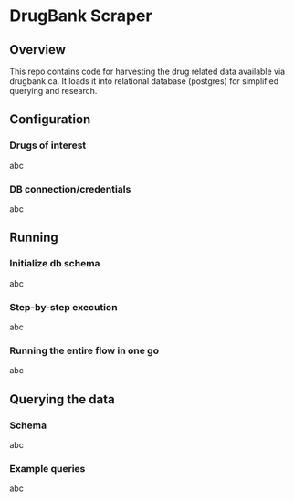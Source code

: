 # DrugBank Scraper

## Overview

This repo contains code for harvesting the drug related data available via drugbank.ca. It loads it into relational database (postgres) for simplified querying and research.

## Configuration

### Drugs of interest
abc

### DB connection/credentials
abc

## Running

### Initialize db schema

abc

### Step-by-step execution

abc

### Running the entire flow in one go

abc

## Querying the data

### Schema
abc

### Example queries
abc
